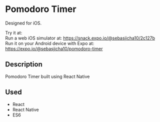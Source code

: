 # Pomodoro Timer 
Designed for iOS.

Try it at: <br />
Run a web iOS simulator at: https://snack.expo.io/@sebasjicha10/2c127b <br />
Run it on your Android device with Expo at: https://expo.io/@sebasjicha10/pomodoro-timer

## Description

Pomodoro Timer built using React Native

## Used

<ul>
  <li>React</li>
  <li>React Native</li>
  <li>ES6</li>
</ul>
